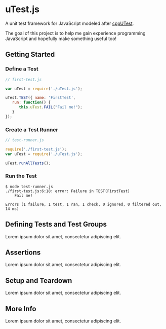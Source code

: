 # uTest.js

A unit test framework for JavaScript modeled after [cppUTest](http://cpputest.github.io).

The goal of this project is to help me gain experience programming 
JavaScript and hopefully make something useful too!

## Getting Started
### Define a Test
```javascript
// first-test.js

var uTest = require('./uTest.js');

uTest.TEST({ name: 'FirstTest',
   run: function() {
      this.uTest.FAIL("Fail me!");
   }
});
```

### Create a Test Runner
```javascript
// test-runner.js

require('./first-test.js');
var uTest = require('./uTest.js');

uTest.runAllTests();
```

### Run the Test
```
$ node test-runner.js
./first-test.js:6:18: error: Failure in TEST(FirstTest)
	Fail me!

Errors (1 failure, 1 test, 1 ran, 1 check, 0 ignored, 0 filtered out, 14 ms)
```

## Defining Tests and Test Groups
Lorem ipsum dolor sit amet, consectetur adipiscing elit.

## Assertions
Lorem ipsum dolor sit amet, consectetur adipiscing elit.

## Setup and Teardown
Lorem ipsum dolor sit amet, consectetur adipiscing elit.

## More Info
Lorem ipsum dolor sit amet, consectetur adipiscing elit.
